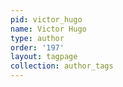 ```yaml
---
pid: victor_hugo
name: Victor Hugo
type: author
order: '197'
layout: tagpage
collection: author_tags
---
```

